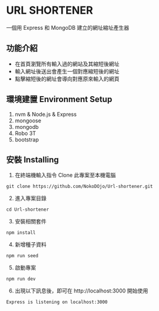 # URL SHORTENER
一個用 Express 和 MongoDB 建立的網址縮址產生器

## 功能介紹
- 在首頁瀏覽所有輸入過的網站及其縮短後網址
- 輸入網址後送出會產生一個對應縮短後的網址
- 點擊縮短後的網址會導向對應原來輸入的網頁



## 環境建置 Environment Setup

1. nvm & Node.js & Express
2. mongoose
3. mongodb
4. Robo 3T
5. bootstrap

## 安裝 Installing

1. 在終端機輸入指令 Clone 此專案至本機電腦
```
git clone https://github.com/NokoDOjo/Url-shortener.git
```
2. 進入專案目錄
```
cd Url-shortener
```
3. 安裝相關套件
```
npm install
```
4. 新增種子資料
```
npm run seed
```
5. 啟動專案
```
npm run dev
```
6. 出現以下訊息後，即可在 http://localhost:3000 開始使用
```
Express is listening on localhost:3000
```

